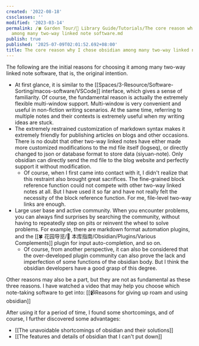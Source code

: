 ```yaml
---
created: '2022-08-18'
cssclasses: ''
modified: '2023-03-14'
permalink: /🍀 Garden Tour/🧰 Library Guide/Tutorials/The core reason why I chose obsidian
  among many two-way linked note software.md
publish: true
published: '2025-07-09T02:01:52.692+08:00'
title: The core reason why I chose obsidian among many two-way linked note software
---
```

The following are the initial reasons for choosing it among many two-way linked note software, that is, the original intention.

- At first glance, it is similar to the [[Spaces/3-Resource/Software-Sorting/macos-software/VSCode]] interface, which gives a sense of familiarity. Of course, the fundamental reason is actually the extremely flexible multi-window support. Multi-window is very convenient and useful in non-fiction writing scenarios. At the same time, referring to multiple notes and their contexts is extremely useful when my writing ideas are stuck.
- The extremely restrained customization of markdown syntax makes it extremely friendly for publishing articles on blogs and other occasions. There is no doubt that other two-way linked notes have either made more customized modifications to the md file itself (logseq), or directly changed to json or database format to store data (siyuan-note). Only obsidian can directly send the md file to the blog website and perfectly support it without modification.
	- Of course, when I first came into contact with it, I didn't realize that this restraint also brought great sacrifices. The fine-grained block reference function could not compete with other two-way linked notes at all. But I have used it so far and have not really felt the necessity of the block reference function. For me, file-level two-way links are enough.
- Large user base and active community. When you encounter problems, you can always find surprises by searching the community, without having to repeatedly step on pits or reinvent the wheel to solve problems. For example, there are markdown format automation plugins, and the [[🍀 花园导览/🧰 本库指南/Obsidian/Plugins/Various Complements]] plugin for input auto-completion, and so on.
	- Of course, from another perspective, it can also be considered that the over-developed plugin community can also prove the lack and imperfection of some functions of the obsidian body. But I think the obsidian developers have a good grasp of this degree.

Other reasons may also be a part, but they are not as fundamental as these three reasons. I have watched a video that may help you choose which note-taking software to get into: [[📹Reasons for giving up roam and using obsidian]]

After using it for a period of time, I found some shortcomings, and of course, I further discovered some advantages:

- [[The unavoidable shortcomings of obsidian and their solutions]]
- [[The features and details of obsidian that I can't put down]] 